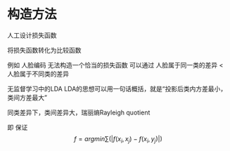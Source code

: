# 构造方法

人工设计损失函数

将损失函数转化为比较函数

例如 人脸编码 无法构造一个恰当的损失函数 可以通过 人脸属于同一类的差异 &lt; 人脸属于不同类的差异

无监督学习中的LDA LDA的思想可以用一句话概括，就是“投影后类内方差最小，类间方差最大”

同类差异下，类间差异大，瑞丽熵Rayleigh quotient

即 保证 $$f = argmin \sum(|f(x_i,x_j) - f(x_i,y_j)|)$$

